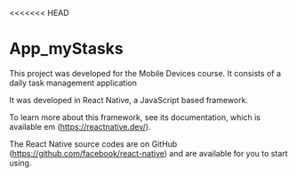 <<<<<<< HEAD
# App_myStasks

This project was developed for the Mobile Devices course. It consists of a daily task management application

It was developed in React Native, a JavaScript based framework.

To learn more about this framework, see its documentation, which is available em (https://reactnative.dev/). 

The React Native source codes are on GitHub (https://github.com/facebook/react-native) and are available for you to start using.
